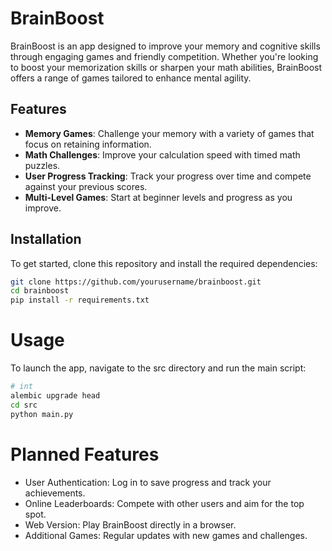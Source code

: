 # BrainBoost

BrainBoost is an app designed to improve your memory and cognitive skills through engaging games and friendly competition. Whether you're looking to boost your memorization skills or sharpen your math abilities, BrainBoost offers a range of games tailored to enhance mental agility.

## Features

- **Memory Games**: Challenge your memory with a variety of games that focus on retaining information.
- **Math Challenges**: Improve your calculation speed with timed math puzzles.
- **User Progress Tracking**: Track your progress over time and compete against your previous scores.
- **Multi-Level Games**: Start at beginner levels and progress as you improve.

## Installation

To get started, clone this repository and install the required dependencies:

```bash
git clone https://github.com/yourusername/brainboost.git
cd brainboost
pip install -r requirements.txt
```
# Usage
To launch the app, navigate to the src directory and run the main script:
```bash
# int
alembic upgrade head
cd src
python main.py
```

# Planned Features
* User Authentication: Log in to save progress and track your achievements.
* Online Leaderboards: Compete with other users and aim for the top spot.
* Web Version: Play BrainBoost directly in a browser.
* Additional Games: Regular updates with new games and challenges.
